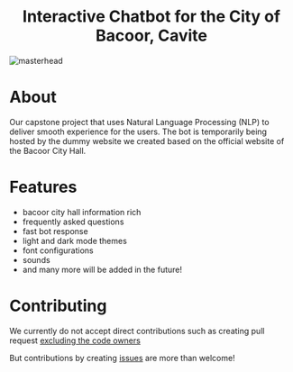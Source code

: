 <h1 align="center">Interactive Chatbot for the City of Bacoor, Cavite</h1>

![masterhead](https://github.com/user-attachments/assets/ec71a2ed-957e-4baf-a3ed-ddbea6ed0eb3)

###


# About

Our capstone project that uses Natural Language Processing (NLP) to deliver smooth experience for the users. The bot is temporarily being hosted by the dummy website we created based on the official website of the Bacoor City Hall.

###

# Features

- bacoor city hall information rich
- frequently asked questions
- fast bot response
- light and dark mode themes
- font configurations
- sounds
- and many more will be added in the future!

###

# Contributing

We currently do not accept direct contributions such as creating pull request [excluding the code owners](https://github.com/Jireh-sama/cob-chatbot/graphs/contributors)

But contributions by creating [issues](https://github.com/Jireh-sama/cob-chatbot/issues) are more than welcome! 


